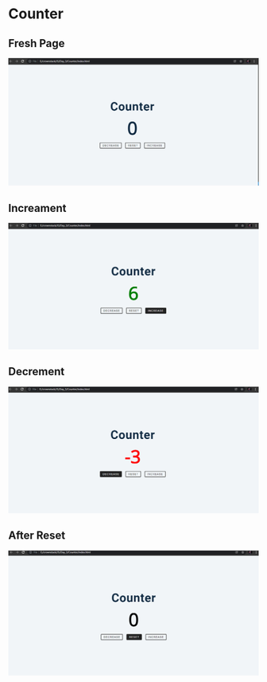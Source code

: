 # Counter

## Fresh Page
![](screenshots/ss1.png)

## Increament
![](screenshots/ss2.png)

## Decrement
![](screenshots/ss3.png)

## After Reset
![](screenshots/reset.png)
